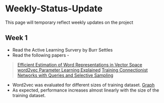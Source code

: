 # Weekly-Status-Update
This page will temporary reflect weekly updates on the project

## Week 1
* Read the Active Learning Survery by Burr Settles
* Read the following papers - 
> [Efficient Estimation of Word Representations in Vector Space](https://arxiv.org/pdf/1301.3781.pdf)
> [word2vec Parameter Learning Explained](https://arxiv.org/pdf/1411.2738v3.pdf)
> [Training Connectionist Networks with Queries and Selective Sampling](https://papers.nips.cc/paper/261-training-connectionist-networks-with-queries-and-selective-sampling.pdf)
* Word2vec was evaluated for different sizes of training dataset. [Graph](https://user-images.githubusercontent.com/27007966/28961123-d26b81c4-791e-11e7-8313-b3e05f6be733.png)
* As expected, performance increases almost linearly with the size of the training dataset. 


